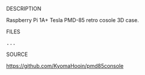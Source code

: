 
DESCRIPTION

Raspberry Pi 1A+ Tesla PMD-85 retro cosole 3D case.

FILES

<pre>
...
</pre>

SOURCE

https://github.com/KyomaHooin/pmd85console

